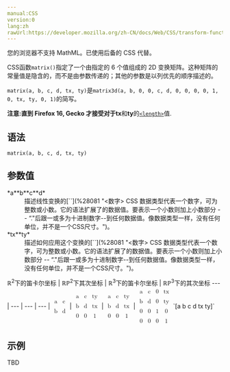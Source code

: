 ```yaml
---
manual:CSS
version:0
lang:zh
rawUrl:https://developer.mozilla.org/zh-CN/docs/Web/CSS/transform-function/matrix
---
```






您的浏览器不支持 MathML。已使用后备的 CSS 代替。




CSS函数`matrix()`指定了一个由指定的 6 个值组成的 2D 变换矩阵。这种矩阵的常量值是隐含的，而不是由参数传递的；其他的参数是以列优先的顺序描述的。



`matrix(a, b, c, d, tx, ty)`是`matrix3d(a, b, 0, 0, c, d, 0, 0, 0, 0, 1, 0, tx, ty, 0, 1)`的简写。

**注意:**直到 Firefox 16, Gecko 才接受对于**tx**和**ty**的[`<length>`](%23746 "是表示距离尺寸的一种css数据格式。它由一个 <number> 后紧随一个长度单位（px，em，px，in，mm，...）组成。和任何 CSS 尺寸一样，数字和单位之间没有空格。<number> 0之后的长度单位是可选的。")值.

## 语法<a name="语法"></a>

```
matrix(a, b, c, d, tx, ty)

```

## 参数值<a name="参数值"></a>
<dl><dt id=''>*a**b**c**d*</dt><dd>描述线性变换的[`<number>`](%28081 "<数字> CSS 数据类型代表一个数字，可为整数或小数。它的语法扩展了<integer>的数据值。要表示一个小数则加上小数部分 -- “."后跟一或多为十进制数字--到任何<integer>数据值。像<integer>数据类型一样，<number>没有任何单位，并不是一个CSS尺寸。")。</dd><dt id=''>*tx**ty*</dt><dd>描述如何应用这个变换的[`<number>`](%28081 "<数字> CSS 数据类型代表一个数字，可为整数或小数。它的语法扩展了<integer>的数据值。要表示一个小数则加上小数部分 -- “."后跟一或多为十进制数字--到任何<integer>数据值。像<integer>数据类型一样，<number>没有任何单位，并不是一个CSS尺寸。")。</dd></dl>
ℝ<sup>2</sup>下的笛卡尔坐标 | ℝℙ<sup>2</sup>下其次坐标 | ℝ<sup>3</sup>下的笛卡尔坐标 | ℝℙ<sup>3</sup>下的其次坐标 
 ---  |  ---  |  ---  |  ---  | 
<math><mfenced><mtable><mtr><mtd>a</mtd><mtd>c</mtd></mtr><mtr><mtd>b</mtd><mtd>d</mtd></mtr></mtable></mfenced></math> | <math><mfenced><mtable><mtr><mtd>a</mtd><mtd>c</mtd><mtd>ty</mtd></mtr><mtr><mtd>b</mtd><mtd>d</mtd><mtd>tx</mtd></mtr><mtr><mtd>0</mtd><mtd>0</mtd><mtd>1</mtd></mtr></mtable></mfenced></math> | <math><mfenced><mtable><mtr><mtd>a</mtd><mtd>c</mtd><mtd>ty</mtd></mtr><mtr><mtd>b</mtd><mtd>d</mtd><mtd>tx</mtd></mtr><mtr><mtd>0</mtd><mtd>0</mtd><mtd>1</mtd></mtr></mtable></mfenced></math> | <math><mfenced><mtable><mtr><mtd>a</mtd><mtd>c</mtd><mtd>0</mtd><mtd>tx</mtd></mtr><mtr><mtd>b</mtd><mtd>d</mtd><mtd>0</mtd><mtd>ty</mtd></mtr><mtr><mtd>0</mtd><mtd>0</mtd><mtd>1</mtd><mtd>0</mtd></mtr><mtr><mtd>0</mtd><mtd>0</mtd><mtd>0</mtd><mtd>1</mtd></mtr></mtable></mfenced></math> 
`[a b c d tx ty]` 


## 示例<a name="示例"></a>


TBD




